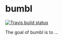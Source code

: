
<!-- README.md is generated from README.Rmd. Please edit that file -->

# bumbl

<!-- badges: start -->

[![Travis build
status](https://travis-ci.org/Aariq/bumbl.svg?branch=master)](https://travis-ci.org/Aariq/bumbl)
<!-- badges: end -->

The goal of bumbl is to …

<!--## Installation

You can install the released version of bumbl from [CRAN](https://CRAN.R-project.org) with:

``` r
install.packages("bumbl")
```-->
